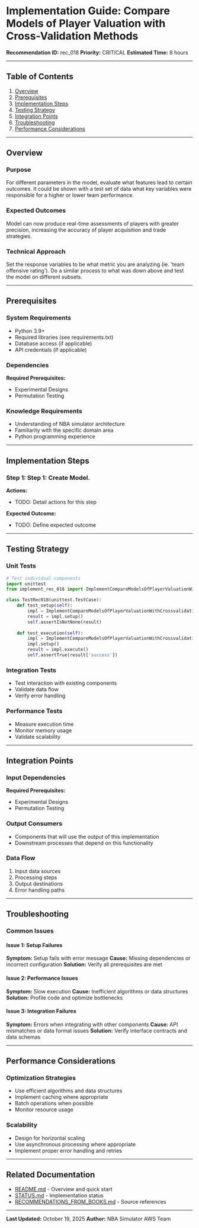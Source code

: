 # Implementation Guide: Compare Models of Player Valuation with Cross-Validation Methods

**Recommendation ID:** rec_018
**Priority:** CRITICAL
**Estimated Time:** 8 hours

---

## Table of Contents

1. [Overview](#overview)
2. [Prerequisites](#prerequisites)
3. [Implementation Steps](#implementation-steps)
4. [Testing Strategy](#testing-strategy)
5. [Integration Points](#integration-points)
6. [Troubleshooting](#troubleshooting)
7. [Performance Considerations](#performance-considerations)

---

## Overview

### Purpose

For different parameters in the model, evaluate what features lead to certain outcomes. It could be shown with a test set of data what key variables were responsible for a higher or lower team performance.

### Expected Outcomes

Model can now produce real-time assessments of players with greater precision, increasing the accuracy of player acquisition and trade strategies.

### Technical Approach

Set the response variables to be what metric you are analyzing (ie. 'team offensive rating'). Do a similar process to what was down above and test the model on different subsets.

---

## Prerequisites

### System Requirements

- Python 3.9+
- Required libraries (see requirements.txt)
- Database access (if applicable)
- API credentials (if applicable)

### Dependencies

**Required Prerequisites:**

- Experimental Designs
- Permutation Testing


### Knowledge Requirements

- Understanding of NBA simulator architecture
- Familiarity with the specific domain area
- Python programming experience

---

## Implementation Steps

### Step 1: Step 1: Create Model.

**Actions:**
- TODO: Detail actions for this step

**Expected Outcome:**
- TODO: Define expected outcome



---

## Testing Strategy

### Unit Tests

```python
# Test individual components
import unittest
from implement_rec_018 import ImplementCompareModelsOfPlayerValuationWithCrossvalidationMethods

class TestRec018(unittest.TestCase):
    def test_setup(self):
        impl = ImplementCompareModelsOfPlayerValuationWithCrossvalidationMethods()
        result = impl.setup()
        self.assertIsNotNone(result)
    
    def test_execution(self):
        impl = ImplementCompareModelsOfPlayerValuationWithCrossvalidationMethods()
        impl.setup()
        result = impl.execute()
        self.assertTrue(result['success'])
```

### Integration Tests

- Test interaction with existing components
- Validate data flow
- Verify error handling

### Performance Tests

- Measure execution time
- Monitor memory usage
- Validate scalability

---

## Integration Points

### Input Dependencies

**Required Prerequisites:**

- Experimental Designs
- Permutation Testing


### Output Consumers

- Components that will use the output of this implementation
- Downstream processes that depend on this functionality

### Data Flow

1. Input data sources
2. Processing steps
3. Output destinations
4. Error handling paths

---

## Troubleshooting

### Common Issues

#### Issue 1: Setup Failures

**Symptom:** Setup fails with error message
**Cause:** Missing dependencies or incorrect configuration
**Solution:** Verify all prerequisites are met

#### Issue 2: Performance Issues

**Symptom:** Slow execution
**Cause:** Inefficient algorithms or data structures
**Solution:** Profile code and optimize bottlenecks

#### Issue 3: Integration Failures

**Symptom:** Errors when integrating with other components
**Cause:** API mismatches or data format issues
**Solution:** Verify interface contracts and data schemas

---

## Performance Considerations

### Optimization Strategies

- Use efficient algorithms and data structures
- Implement caching where appropriate
- Batch operations when possible
- Monitor resource usage

### Scalability

- Design for horizontal scaling
- Use asynchronous processing where appropriate
- Implement proper error handling and retries

---

## Related Documentation

- [README.md](README.md) - Overview and quick start
- [STATUS.md](STATUS.md) - Implementation status
- [RECOMMENDATIONS_FROM_BOOKS.md](RECOMMENDATIONS_FROM_BOOKS.md) - Source references

---

**Last Updated:** October 19, 2025
**Author:** NBA Simulator AWS Team
